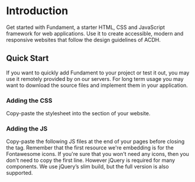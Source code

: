 # Introduction
Get started with Fundament, a starter HTML, CSS and JavaScript framework for web applications. Use it to create accessible, modern and responsive websites that follow the design guidelines of ACDH.
## Quick Start
If you want to quickly add Fundament to your project or test it out, you may use it remotely provided by on our servers. For long term usage you may want to download the source files and implement them in your application.
### Adding the CSS
Copy-paste the stylesheet into the <head></head> section of your website.
<script src="https://gist.github.com/asilcetin/e0549569c88dc17dfeee693a36ae39ef.js"></script>
### Adding the JS
Copy-paste the following JS files at the end of your pages before closing the </body> tag. Remember that the first resource we're embedding is for the Fontawesome icons. If you're sure that you won't need any icons, then you don't need to copy the first line. However jQuery is required for many components. We use jQuery’s slim build, but the full version is also supported.
<script src="https://gist.github.com/asilcetin/a4e4f35a1aa8aeb056465e6766c0d71d.js"></script>
